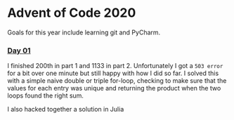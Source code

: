# Advent of Code 2020

Goals for this year include learning git and PyCharm.
                             
                             
### [Day 01](solutions/day_01.py)
I finished 200th in part 1 and 1133 in part 2.  Unfortunately I got a `503 error` for a bit over one minute but still 
happy with how I did so far.  I solved this with a simple naive double or triple for-loop, checking to make sure that 
the values for each entry was unique and returning the product when the two loops found the right sum.

I also hacked together a solution in Julia
